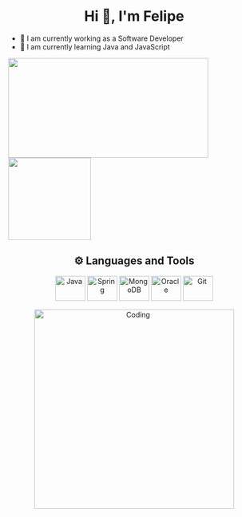 <h1 align="center">Hi 👋, I'm Felipe</h1>

- 🔭 I am currently working as a Software Developer
- 🌱 I am currently learning Java and JavaScript

<a href="https://github.com/anuraghazra/github-readme-stats">
  <img align="center" height="200" width="400" src="https://github-readme-stats.vercel.app/api?username=Mephistosz&show_icons=true&theme=tokyonight&custom_title=Felipe&nbsp;Gomes&nbsp;Github&nbsp;Stats&locale=pt-br&include_all_commits=true&count_private=true" />
</a>

<a href="https://github.com/anuraghazra/github-readme-stats">
  <img align="center" height="165" src="https://github-readme-stats.vercel.app/api/top-langs/?username=Mephistosz&custom_title=Linguagens&nbsp;Mais&nbsp;Usadas&theme=tokyonight" />
</a>

<h2 align="center">⚙️ Languages and Tools</h2>
<p align="center">
  <img src="https://cdn.jsdelivr.net/gh/devicons/devicon/icons/java/java-original-wordmark.svg" alt="Java" height="50" width="60" />
  <img src="https://cdn.jsdelivr.net/gh/devicons/devicon/icons/spring/spring-original-wordmark.svg" alt="Spring" height="50" width="60" />
  <img src="https://cdn.jsdelivr.net/gh/devicons/devicon/icons/mongodb/mongodb-original-wordmark.svg" alt="MongoDB" height="50" width="60" />
  <img src="https://cdn.jsdelivr.net/gh/devicons/devicon/icons/oracle/oracle-original.svg" alt="Oracle" height="50" width="60" />
  <img src="https://cdn.jsdelivr.net/gh/devicons/devicon/icons/git/git-original-wordmark.svg" alt="Git" height="50" width="60" />
</p>

<div align="center">
  <img src="https://media4.giphy.com/media/v1.Y2lkPTc5MGI3NjExOTYwMjY3OTcwN2Y1MWRhMTMwNGMxNjcwNGQwNjI3NWM4MWMxYjM2MyZlcD12MV9pbnRlcm5hbF9naWZzX2dpZklkJmN0PWc/11KzOet1ElBDz2/giphy.gif" alt="Coding" width="400" />
</div>
